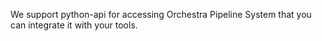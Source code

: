 We support python-api for accessing Orchestra Pipeline System that you can integrate it with your tools.

